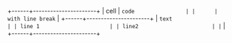 +------+----------------------+
| cell | `code                |
|      | with line break`     |
+------+----------------------+
|  ```text                    |
| line 1                      |
| line2                       |
|```                          |
+------+----------------------+
